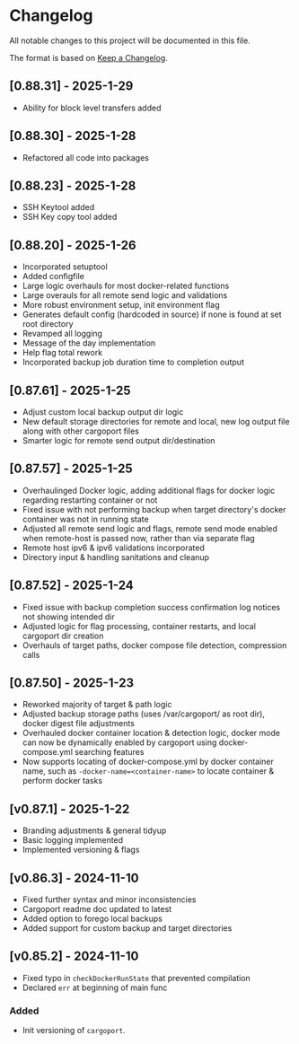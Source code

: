 # Changelog

All notable changes to this project will be documented in this file.

The format is based on [Keep a Changelog](https://keepachangelog.com/en/1.0.0/).

## [0.88.31] - 2025-1-29
- Ability for block level transfers added

## [0.88.30] - 2025-1-28
- Refactored all code into packages

## [0.88.23] - 2025-1-28
- SSH Keytool added
- SSH Key copy tool added

## [0.88.20] - 2025-1-26
- Incorporated setuptool
- Added configfile
- Large logic overhauls for most docker-related functions
- Large overauls for all remote send logic and validations
- More robust environment setup, init environment flag 
- Generates default config (hardcoded in source) if none is found at set root directory
- Revamped all logging
- Message of the day implementation
- Help flag total rework
- Incorporated backup job duration time to completion output

## [0.87.61] - 2025-1-25
- Adjust custom local backup output dir logic
- New default storage directories for remote and local, new log output file along with other cargoport files
- Smarter logic for remote send output dir/destination 

## [0.87.57] - 2025-1-25
- Overhaulinged Docker logic, adding additional flags for docker logic regarding restarting container or not
- Fixed issue with not performing backup when target directory's docker container was not in running state
- Adjusted all remote send logic and flags, remote send mode enabled when remote-host is passed now, rather than via separate flag
- Remote host ipv6 & ipv6 validations incorporated
- Directory input & handling sanitations and cleanup

## [0.87.52] - 2025-1-24
- Fixed issue with backup completion success confirmation log notices not showing intended dir
- Adjusted logic for flag processing, container restarts, and local cargoport dir creation 
- Overhauls of target paths, docker compose file detection, compression calls

## [0.87.50] - 2025-1-23
- Reworked majority of target & path logic
- Adjusted backup storage paths (uses /var/cargoport/ as root dir), docker digest file adjustments
- Overhauled docker container location & detection logic, docker mode can now be dynamically enabled by cargoport using docker-compose.yml searching features
- Now supports locating of docker-compose.yml by docker container name, such as `-docker-name=<container-name>` to locate container & perform docker tasks

## [v0.87.1] - 2025-1-22
- Branding adjustments & general tidyup
- Basic logging implemented
- Implemented versioning & flags

## [v0.86.3] - 2024-11-10
- Fixed further syntax and minor inconsistencies
- Cargoport readme doc updated to latest
- Added option to forego local backups
- Added support for custom backup and target directories

## [v0.85.2] - 2024-11-10
- Fixed typo in `checkDockerRunState` that prevented compilation
- Declared `err` at beginning of main func

### Added

- Init versioning of `cargoport`.
